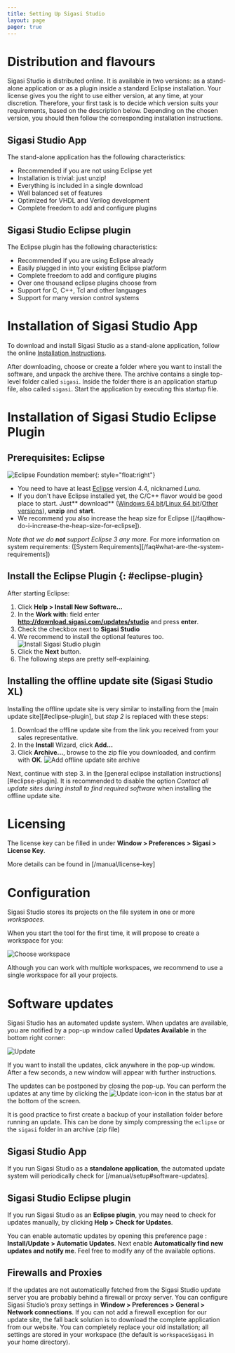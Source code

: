```yaml
---
title: Setting Up Sigasi Studio
layout: page 
pager: true
---
```


# Distribution and flavours

Sigasi Studio is distributed online. It is available in two versions: as a
stand-alone application or as a plugin inside a standard Eclipse
installation. Your license gives you the right to use either version, at
any time, at your discretion. Therefore, your first task is to decide
which version suits your requirements, based on the description below.
Depending on the chosen version, you should then follow the
corresponding installation instructions.

## Sigasi Studio App

The stand-alone application has the following characteristics:

* Recommended if you are not using Eclipse yet
* Installation is trivial: just unzip!
* Everything is included in a single download
* Well balanced set of features
* Optimized for VHDL and Verilog development
* Complete freedom to add and configure plugins

## Sigasi Studio Eclipse plugin

The Eclipse plugin has the following characteristics:

* Recommended if you are using Eclipse already
* Easily plugged in into your existing Eclipse platform
* Complete freedom to add and configure plugins
* Over one thousand eclipse plugins choose from
* Support for C, C++, Tcl and other languages
* Support for many version control systems

# Installation of Sigasi Studio App

To download and install Sigasi Studio as a stand-alone application, follow the
online [Installation
Instructions](http://www.sigasi.com/download).

After downloading, choose or create a folder where you want to install
the software, and unpack the archive there. The archive contains a
single top-level folder called `sigasi`. Inside the folder there is an
application startup file, also called `sigasi`. Start the application by
executing this startup file.

# Installation of Sigasi Studio Eclipse Plugin

## Prerequisites: Eclipse

![Eclipse Foundation member](images/eclipse_foundationmember.png){: style="float:right"}

* You need to have at least [Eclipse](http://www.eclipse.org) version 4.4, nicknamed *Luna*.
* If you don't have Eclipse installed yet, the C/C++ flavor would be good place to start. Just** download** ([Windows 64 bit][latest-eclipse-cpp-windows64]/[Linux 64 bit][latest-eclipse-cpp-linux64]/[Other versions][latest-eclipse-cpp]), **unzip** and **start**.
* We recommend you also increase the heap size for Eclipse ([/faq#how-do-i-increase-the-heap-size-for-eclipse]).

*Note that we do **not** support Eclipse 3 any more.* For more information on system requirements: ([System Requirements][/faq#what-are-the-system-requirements])

[latest-eclipse-cpp-windows64]:http://www.eclipse.org/downloads/download.php?file=/technology/epp/downloads/release/oxygen/1a/eclipse-cpp-oxygen-1a-win32-x86_64.zip
[latest-eclipse-cpp-linux64]:http://www.eclipse.org/downloads/download.php?file=/technology/epp/downloads/release/oxygen/1a/eclipse-cpp-oxygen-1a-linux-gtk-x86_64.tar.gz
[latest-eclipse-cpp]:https://www.eclipse.org/downloads/packages/eclipse-ide-cc-developers/oxygen1a

## Install the Eclipse Plugin {: #eclipse-plugin}

After starting Eclipse:

1. Click **Help > Install New Software…**
2. In the **Work with:** field enter **<http://download.sigasi.com/updates/studio>** and press **enter**.
3. Check the checkbox next to **Sigasi Studio**
4. We recommend to install the optional features too.
   ![Install Sigasi Studio plugin](images/setup-install-plugin.png)
5. Click the **Next** button.
6. The following steps are pretty self-explaining.

## Installing the offline update site (Sigasi Studio XL)

Installing the offline update site is very similar to installing from the [main update site][#eclipse-plugin], but *step 2* is replaced with these steps:

1. Download the offline update site from the link you received from your sales representative.
2. In the **Install** Wizard, click **Add...**
3. Click **Archive...**, browse to the zip file you downloaded, and confirm with **OK**.
   ![Add offline update site archive](images/offline_update_site_add.png)

Next, continue with step 3. in the [general eclipse installation instructions][#eclipse-plugin].
It is recommended to disable the option *Contact all update sites during install to find required software*
when installing the offline update site.

# Licensing

The license key can be filled in under **Window > Preferences > Sigasi > License Key**.

More details can be found in [/manual/license-key]

# Configuration

Sigasi Studio stores its projects on the file system in one or more
*workspaces*.

When you start the tool for the first time, it will propose to create a
workspace for you:

![Choose workspace](images/chooseworkspace2.png)

Although you can work with multiple workspaces, we recommend to use a
single workspace for all your projects.

# Software updates

Sigasi Studio has an automated update system. When updates are available, you
are notified by a pop-up window called **Updates Available** in the
bottom right corner:

![Update](images/update.png)

If you want to install the updates, click anywhere in the pop-up window.
After a few seconds, a new window will appear with further instructions.

The updates can be postponed by closing the pop-up. You can perform the
updates at any time by clicking the
![Update icon](icons/updatesavailableicon.png)-icon in the status bar
at the bottom of the screen.

It is good practice to first create a backup of your installation folder before running an update. This can be done by simply compressing the `eclipse` or the `sigasi` folder in an archive (zip file)

## Sigasi Studio App

If you run Sigasi Studio as a **standalone application**, the automated update system will periodically check for [/manual/setup#software-updates].

## Sigasi Studio Eclipse plugin

If you run Sigasi Studio as an **Eclipse plugin**, you may need to check for updates manually, by clicking **Help > Check for Updates**.

You can enable automatic updates by opening this preference page : **Install/Update > Automatic Updates**. Next enable **Automatically find new updates and notify me**. Feel free to modify any of the available options.

## Firewalls and Proxies

If the updates are not automatically fetched from the Sigasi Studio update server you are probably behind a firewall or proxy server. You can configure Sigasi Studio’s proxy settings in **Window > Preferences > General > Network connections**. If you can not add a firewall exception for our update site, the fall back solution is to download the complete application from our website. You can completely replace your old installation; all settings are stored in your workspace (the default is
`workspaceSigasi` in your home directory).
